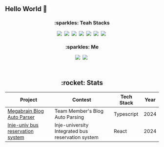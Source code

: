 ## Hello World 👋

<h3 align ="center">:sparkles:  Teah Stacks</h3>

<p align="center">
  <img src="https://img.shields.io/badge/react-61DAFB?style=for-the-badge&logo=react&logoColor=black"></a>&nbsp
  <img src="https://img.shields.io/badge/C%2B%2B-00599C?style=for-the-badge&logo=c%2B%2B&logoColor=white"/></a>&nbsp
  <img src="https://img.shields.io/badge/Node.js-43853D?style=for-the-badge&logo=node.js&logoColor=white"/>&nbsp 
  <img src="https://img.shields.io/badge/TypeScript-007ACC?style=for-the-badge&logo=typescript&logoColor=white"/></a>&nbsp
  <img src="https://img.shields.io/badge/GIT-E44C30?style=for-the-badge&logo=git&logoColor=white"/></a>&nbsp 
  <img src="https://img.shields.io/badge/Firebase-039BE5?style=for-the-badge&logo=Firebase&logoColor=white"/></a>&nbsp
  <img src="https://img.shields.io/badge/Postman-FF6C37?style=for-the-badge&logo=Postman&logoColor=white"></a>&nbsp
 </p>
 
 <h3 align ="center">:sparkles:  Me</h3>
 
 <p align="center">
   <a href="mailto:singhic@outlook.kr"><img src="https://img.shields.io/badge/Gmail-EA4335?style=flat-square&logo=Gmail&logoColor=white"/></a>&nbsp
  <a href="https://www.instagram.com/singhik__/"><img src="https://img.shields.io/badge/Instagram-E4405F?style=flat-square&logo=Instagram&logoColor=white"/></a>&nbsp
 </p>
 
</br>

 <h2 align ="center">:rocket: Stats</h3>
<div align=center>
  
| Project | Contest | Tech Stack | Year |
|---------|---------|------------|------|
| [Megabrain Blog Auto Parser](https://github.com/inje-megabrain/megabrain.kr) | Team Member's Blog Auto Parsing | Typescript | 2024 |
| [Inje-univ bus reservation system](https://github.com/inje-megabrain/irbs) | Inje-university Integrated bus reservation system | React | 2024 |
